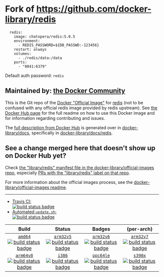 # Fork of https://github.com/docker-library/redis

```
  redis:
    image: chatopera/redis:5.0.5
    environment:
      - REDIS_PASSWORD=${DB_PASSWD:-123456}
    restart: always
    volumes:
      - ./redis/data:/data
    ports:
      - "8041:6379"
```
Default auth password: `redis`

## Maintained by: [the Docker Community](https://github.com/docker-library/redis)

This is the Git repo of the [Docker "Official Image"](https://docs.docker.com/docker-hub/official_repos/) for [redis](https://hub.docker.com/_/redis/) (not to be confused with any official redis image provided by redis upstream). See [the Docker Hub page](https://hub.docker.com/_/redis/) for the full readme on how to use this Docker image and for information regarding contributing and issues.

The [full description from Docker Hub](https://hub.docker.com/_/redis/) is generated over in [docker-library/docs](https://github.com/docker-library/docs), specifically in [docker-library/docs/redis](https://github.com/docker-library/docs/tree/master/redis).

## See a change merged here that doesn't show up on Docker Hub yet?

Check [the "library/redis" manifest file in the docker-library/official-images repo](https://github.com/docker-library/official-images/blob/master/library/redis), especially [PRs with the "library/redis" label on that repo](https://github.com/docker-library/official-images/labels/library%2Fredis).

For more information about the official images process, see the [docker-library/official-images readme](https://github.com/docker-library/official-images/blob/master/README.md).

---

-	[Travis CI:  
	![build status badge](https://img.shields.io/travis/docker-library/redis/master.svg)](https://travis-ci.org/docker-library/redis/branches)
-	[Automated `update.sh`:  
	![build status badge](https://doi-janky.infosiftr.net/job/update.sh/job/redis/badge/icon)](https://doi-janky.infosiftr.net/job/update.sh/job/redis)

| Build | Status | Badges | (per-arch) |
|:-:|:-:|:-:|:-:|
| [`amd64`<br />![build status badge](https://doi-janky.infosiftr.net/job/multiarch/job/amd64/job/redis/badge/icon)](https://doi-janky.infosiftr.net/job/multiarch/job/amd64/job/redis) | [`arm32v5`<br />![build status badge](https://doi-janky.infosiftr.net/job/multiarch/job/arm32v5/job/redis/badge/icon)](https://doi-janky.infosiftr.net/job/multiarch/job/arm32v5/job/redis) | [`arm32v6`<br />![build status badge](https://doi-janky.infosiftr.net/job/multiarch/job/arm32v6/job/redis/badge/icon)](https://doi-janky.infosiftr.net/job/multiarch/job/arm32v6/job/redis) | [`arm32v7`<br />![build status badge](https://doi-janky.infosiftr.net/job/multiarch/job/arm32v7/job/redis/badge/icon)](https://doi-janky.infosiftr.net/job/multiarch/job/arm32v7/job/redis) |
| [`arm64v8`<br />![build status badge](https://doi-janky.infosiftr.net/job/multiarch/job/arm64v8/job/redis/badge/icon)](https://doi-janky.infosiftr.net/job/multiarch/job/arm64v8/job/redis) | [`i386`<br />![build status badge](https://doi-janky.infosiftr.net/job/multiarch/job/i386/job/redis/badge/icon)](https://doi-janky.infosiftr.net/job/multiarch/job/i386/job/redis) | [`ppc64le`<br />![build status badge](https://doi-janky.infosiftr.net/job/multiarch/job/ppc64le/job/redis/badge/icon)](https://doi-janky.infosiftr.net/job/multiarch/job/ppc64le/job/redis) | [`s390x`<br />![build status badge](https://doi-janky.infosiftr.net/job/multiarch/job/s390x/job/redis/badge/icon)](https://doi-janky.infosiftr.net/job/multiarch/job/s390x/job/redis) |

<!-- THIS FILE IS GENERATED BY https://github.com/docker-library/docs/blob/master/generate-repo-stub-readme.sh -->
